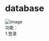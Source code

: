 # database
![image](https://user-images.githubusercontent.com/112569909/188874607-2d7bf86c-7355-4b8f-a125-088a6867f8dc.png) <br>
功能：<br>
1.登录
